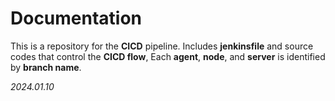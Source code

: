 # Documentation

This is a repository for the **CICD** pipeline.
Includes **jenkinsfile** and source codes that control the **CICD flow**, Each **agent**, **node**, and **server** is identified by **branch name**.

_2024.01.10_
